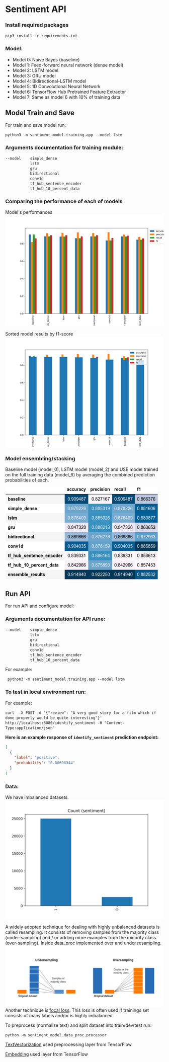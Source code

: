 # Sentiment API

### Install required packages

    pip3 install -r requirements.txt

### Model:

* Model 0: Naive Bayes (baseline)
* Model 1: Feed-forward neural network (dense model)
* Model 2: LSTM model
* Model 3: GRU model
* Model 4: Bidirectional-LSTM model
* Model 5: 1D Convolutional Neural Network
* Model 6: TensorFlow Hub Pretrained Feature Extractor
* Model 7: Same as model 6 with 10% of training data

## Model Train and Save

For train and save model run:

    python3 -m sentiment_model.training.app --model lstm

### Arguments documentation for training module:
```
--model    simple_dense
           lstm
           gru
           bidirectional
           conv1d 
           tf_hub_sentence_encoder
           tf_hub_10_percent_data                
```

### Comparing the performance of each of models

Model's performances
![imbalanced datasets](sentiment_model/models_results_plots/all_models_results.png)

Sorted model results by f1-score
![imbalanced datasets](sentiment_model/models_results_plots/all_models_f1_score.png)

### Model ensembling/stacking

Baseline model (model_0), LSTM model (model_2) and USE model trained on the full training data (model_6) by averaging the combined prediction probabilities of each.

![imbalanced datasets](sentiment_model/models_results_plots/all_models_f1_score_df_under_sampled.png)

## Run API

For run API and configure model:

### Arguments documentation for API rune:
```
--model    simple_dense
           lstm
           gru
           bidirectional
           conv1d 
           tf_hub_sentence_encoder
           tf_hub_10_percent_data                
```

For example:

     python3 -m sentiment_model.training.app --model lstm

### To test in local environment run:

For example:

    curl  -X POST -d '{"review": "A very good story for a film which if done properly would be quite interesting"}' http://localhost:8080/identify_sentiment -H "Content-Type:application/json"

**Here is an example response of `identify_sentiment` prediction endpoint:**

```json
[
  {
    "label": "positive",
    "probability": "0.80608344"
  }
]
```
### Data:

We have imbalanced datasets.
![imbalanced datasets](sentiment_model/data_plots/main_data.png)

A widely adopted technique for dealing with highly unbalanced datasets is called resampling. It consists of removing
samples from the majority class (under-sampling) and / or adding more examples from the minority class (over-sampling).
Inside data_proc implemented over and under resampling.
![sampling techniques of imbalance data](resources/resampling.png)
Another technique
is [focal loss](https://www.tensorflow.org/addons/api_docs/python/tfa/losses/sigmoid_focal_crossentropy). This loss is
often used if trainings set consists of many labels and/or is highly imbalanced.

To preprocess (normalize text) and split dataset into train/dev/test run:
    
    python -m sentiment_model.data_proc.processor

[TextVectorization](https://www.tensorflow.org/api_docs/python/tf/keras/layers/TextVectorization) used preprocessing layer from TensorFlow.

[Embedding](https://www.tensorflow.org/api_docs/python/tf/keras/layers/Embedding) used layer from TensorFlow
